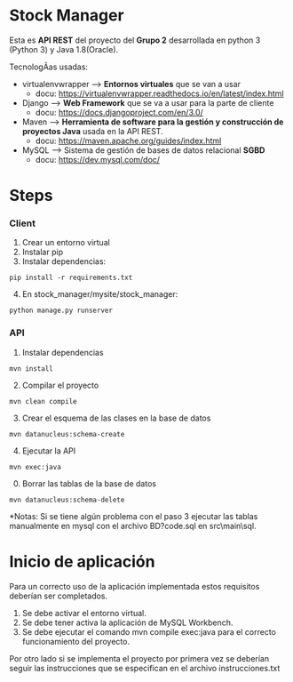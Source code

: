 # Stock Manager

Esta es **API REST** del proyecto del **Grupo 2** desarrollada en python 3 (Python 3) y Java 1.8(Oracle).

TecnologÃ­as usadas:
-  virtualenvwrapper --> **Entornos virtuales** que se van a usar
   - docu: https://virtualenvwrapper.readthedocs.io/en/latest/index.html 
- Django --> **Web Framework** que se va a usar para la parte de cliente
   - docu: https://docs.djangoproject.com/en/3.0/
- Maven --> **Herramienta de software para la gestión y construcción de proyectos Java** usada en la API REST.
   - docu: https://maven.apache.org/guides/index.html
- MySQL --> Sistema de gestión de bases de datos relacional **SGBD**
   - docu: https://dev.mysql.com/doc/

# Steps
### Client
1. Crear un entorno virtual
2. Instalar pip
3. Instalar dependencias:
~~~ 
pip install -r requirements.txt 
~~~
4. En stock_manager/mysite/stock_manager:
~~~ 
python manage.py runserver
~~~ 
### API
1. Instalar dependencias
~~~ 
mvn install
~~~ 
2. Compilar el proyecto
~~~ 
mvn clean compile
~~~ 
3. Crear el esquema de las clases en la base de datos
~~~ 
mvn datanucleus:schema-create
~~~ 
4. Ejecutar la API
~~~ 
mvn exec:java
~~~ 
0. Borrar las tablas de la base de datos
~~~ 
mvn datanucleus:schema-delete
~~~ 
*Notas: Si se tiene algún problema con el paso 3 ejecutar las tablas manualmente en mysql con el archivo BD?code.sql en src\main\sql.

# Inicio de aplicación

Para un correcto uso de la aplicación implementada estos requisitos deberían ser completados.
1. Se debe activar el entorno virtual.
2. Se debe tener activa la aplicación de MySQL Workbench.
3. Se debe ejecutar el comando mvn compile exec:java para el correcto funcionamiento del proyecto.

Por otro lado si se implementa el proyecto por primera vez se deberían seguir las instrucciones que se especifican en el archivo instrucciones.txt
